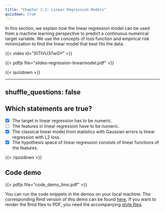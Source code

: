 ```yaml
---
title: "Chapter 2.2: Linear Regression Models"
quizdown: true
---
```

In this section, we explain how the linear regression model can be used from a machine learning perspective to predict a continuous numerical target variable. We use the concepts of loss function and empirical risk minimization to find the linear model that best fits the data.

<!--more-->
{{< video id="XITIVU37wGY" >}}

{{< pdfjs file="slides-regression-linearmodel.pdf" >}}

{{< quizdown >}}

---
shuffle_questions: false
---

## Which statements are true? 

- [x] The target in linear regression has to be numeric.
- [ ] The features in linear regression have to be numeric.
- [x] The classical linear model from statistics with Gaussian errors is linear regression with L2 loss.
- [x] The hypothesis space of linear regression consists of linear functions of the features.

{{< /quizdown >}}

## Code demo

{{< pdfjs file="code_demo_limo.pdf" >}}

You can run the code snippets in the demos on your local machine. The corresponding Rmd version of this demo can be found [here](https://github.com/compstat-lmu/lecture_i2ml/blob/master/code-demos/code_demo_limo.Rmd). If you want to render the Rmd files to PDF, you need the accompanying [style files](https://github.com/compstat-lmu/lecture_i2ml/tree/master/style). 